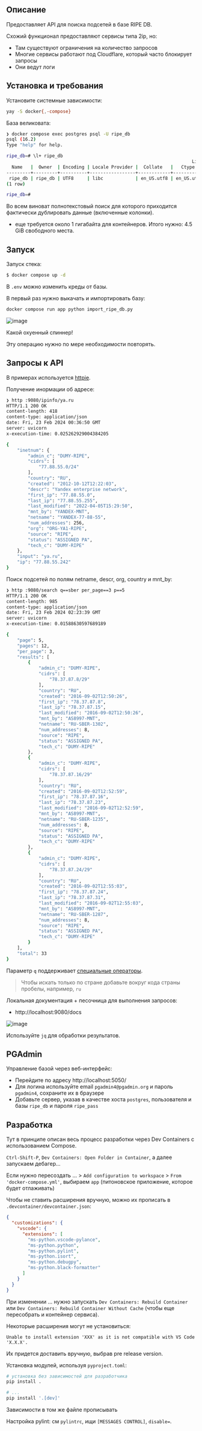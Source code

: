 ## Описание

Предоставляет API для поиска подсетей в базе RIPE DB.

Схожий функционал предоставляют сервисы типа 2ip, но:

* Там существуют ограничения на количество запросов
* Многие сервисы работают под Cloudflare, который часто блокирует запросы
* Они ведут логи

## Установка и требования

Установите системные зависимости:

```bash
yay -S docker{,-compose}
```

База великовата:

```bash
❯ docker compose exec postgres psql -U ripe_db
psql (16.2)
Type "help" for help.

ripe_db=# \l+ ripe_db
                                                                     List of databases
  Name   |  Owner  | Encoding | Locale Provider |  Collate   |   Ctype    | ICU Locale | ICU Rules | Access privileges |  Size   | Tablespace | Description 
---------+---------+----------+-----------------+------------+------------+------------+-----------+-------------------+---------+------------+-------------
 ripe_db | ripe_db | UTF8     | libc            | en_US.utf8 | en_US.utf8 |            |           |                   | 3349 MB | pg_default | 
(1 row)

ripe_db=#
```

Во всем виноват полнотекстовый поиск для которого приходится фактически дублировать данные (включенные колонки). 

+ еще требуется около 1 гигабайта для контейнеров. Итого нужно: 4.5 GiB свободного места.

## Запуск

Запуск стека:

```bash
$ docker compose up -d
```

В `.env` можно изменить креды от базы.


В первый раз нужно выкачать и импортировать базу:

```bash
docker compose run app python import_ripe_db.py
```

![image](https://github.com/s3rgeym/ripe-db-search/assets/12753171/5e32873b-4fbe-426e-9e94-654eca008025)

Какой охуенный спиннер!

Эту операцию нужно по мере необходимости повторять.

## Запросы к API

В примерах используется [httpie](https://httpie.io/).

Получение инормации об адресе:

```bash
❯ http :9080/ipinfo/ya.ru
HTTP/1.1 200 OK
content-length: 418
content-type: application/json
date: Fri, 23 Feb 2024 00:36:50 GMT
server: uvicorn
x-execution-time: 0.025262929004384205

{
    "inetnum": {
        "admin_c": "DUMY-RIPE",
        "cidrs": [
            "77.88.55.0/24"
        ],
        "country": "RU",
        "created": "2012-10-12T12:22:03",
        "descr": "Yandex enterprise network",
        "first_ip": "77.88.55.0",
        "last_ip": "77.88.55.255",
        "last_modified": "2022-04-05T15:29:50",
        "mnt_by": "YANDEX-MNT",
        "netname": "YANDEX-77-88-55",
        "num_addresses": 256,
        "org": "ORG-YA1-RIPE",
        "source": "RIPE",
        "status": "ASSIGNED PA",
        "tech_c": "DUMY-RIPE"
    },
    "input": "ya.ru",
    "ip": "77.88.55.242"
}
```

Поиск подсетей по полям netname, descr, org, country и mnt_by:

```bash
❯ http :9080/search q==sber per_page==3 p==5
HTTP/1.1 200 OK
content-length: 985
content-type: application/json
date: Fri, 23 Feb 2024 02:23:39 GMT
server: uvicorn
x-execution-time: 0.01588630597689189

{
    "page": 5,
    "pages": 12,
    "per_page": 3,
    "results": [
        {
            "admin_c": "DUMY-RIPE",
            "cidrs": [
                "78.37.87.8/29"
            ],
            "country": "RU",
            "created": "2016-09-02T12:50:26",
            "first_ip": "78.37.87.8",
            "last_ip": "78.37.87.15",
            "last_modified": "2016-09-02T12:50:26",
            "mnt_by": "AS8997-MNT",
            "netname": "RU-SBER-1302",
            "num_addresses": 8,
            "source": "RIPE",
            "status": "ASSIGNED PA",
            "tech_c": "DUMY-RIPE"
        },
        {
            "admin_c": "DUMY-RIPE",
            "cidrs": [
                "78.37.87.16/29"
            ],
            "country": "RU",
            "created": "2016-09-02T12:52:59",
            "first_ip": "78.37.87.16",
            "last_ip": "78.37.87.23",
            "last_modified": "2016-09-02T12:52:59",
            "mnt_by": "AS8997-MNT",
            "netname": "RU-SBER-1235",
            "num_addresses": 8,
            "source": "RIPE",
            "status": "ASSIGNED PA",
            "tech_c": "DUMY-RIPE"
        },
        {
            "admin_c": "DUMY-RIPE",
            "cidrs": [
                "78.37.87.24/29"
            ],
            "country": "RU",
            "created": "2016-09-02T12:55:03",
            "first_ip": "78.37.87.24",
            "last_ip": "78.37.87.31",
            "last_modified": "2016-09-02T12:55:03",
            "mnt_by": "AS8997-MNT",
            "netname": "RU-SBER-1287",
            "num_addresses": 8,
            "source": "RIPE",
            "status": "ASSIGNED PA",
            "tech_c": "DUMY-RIPE"
        }
    ],
    "total": 33
}
```

Параметр `q` поддерживает [специальные операторы](https://www.postgresql.org/docs/current/datatype-textsearch.html#DATATYPE-TSQUERY).

> Чтобы искать только по стране добавьте вокруг кода страны пробелы, например, ` ru `

Локальная документация + песочница для выполнения запросов:

* http://localhost:9080/docs

![image](https://github.com/s3rgeym/ripe-db-search/assets/12753171/7e9c00da-8a28-42b9-8f2a-209ff5ce7c83)

Используйте `jq` для обработки результатов.

## PGAdmin

Управление базой через веб-интерфейс:

* Перейдите по адресу http://localhost:5050/
* Для логина используйте email `pgadmin4@pgadmin.org` и пароль `pgadmin4`, сохраните их в браузере
* Добавьте сервер, указав в качестве хоста `postgres`, пользователя и базы `ripe_db` и пароля `ripe_pass`

## Разработка

Тут в принципе описан весь процесс разработки через Dev Containers с использованием Compose.

`Ctrl-Shift-P`, `Dev Containers: Open Folder in Container`, а далее запускаем дебагер...

Если нужно пересоздать ... > `Add configuration to workspace` > `From 'docker-compose.yml'`, выбираем `app` (питоновское приложение, которое будет отлаживать)

Чтобы не ставить расширения вручную, можно их прописать в `.devcontainer/devcontainer.json`:
```json
{
  "customizations": {
    "vscode": {
      "extensions": [
        "ms-python.vscode-pylance",
        "ms-python.python",
        "ms-python.pylint",
        "ms-python.isort",
        "ms-python.debugpy",
        "ms-python.black-formatter"
      ]
    }
  }
}
```

При изменении ... нужно запускать `Dev Containers: Rebuild Container` или `Dev Containers: Rebuild Container Without Cache` (чтобы еще пересобрать и контейнер сервиса).

Некоторые расширения могут не установиться:

```
Unable to install extension 'XXX' as it is not compatible with VS Code 'X.X.X'.
```

Их придется доставить вручную, выбрав pre release version.

Установка модулей, используя `pyproject.toml`:

```bash
# установка без зависимостей для разработчика
pip install .

# ...
pip install '.[dev]'
```

Зависимости в том же файле прописывать

Настройка pylint: см `pylintrc`, ищи `[MESSAGES CONTROL]`, `disable=`.
